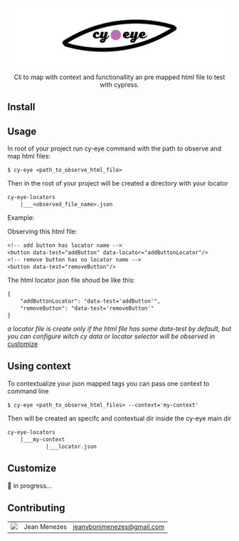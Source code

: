 <div align="center">

<img src="./public/lib-banner.png">

Cli to map with context and functionallity an pre mapped html file to test with cypress.

</div>

## Install

## Usage

In root of your project run cy-eye command with the path to observe and map html files:

```
$ cy-eye <path_to_observe_html_file>
```

Then in the root of your project will be created a directory with your locator

```
cy-eye-locators
    |___<observed_file_name>.json
```

Example:

Observing this html file:

```
<!-- add button has locator name -->
<button data-test="addButton" data-locator="addButtonLocator"/>
<!-- remove button has no locator name -->
<button data-test="removeButton"/>
```

The html locator json file shoud be like this:

```
{
    "addButtonLocator": "data-test='addButton'",
    "removeButton": "data-test='removeButton'"
}
```

_a locator file is create only if the html file has some data-test by default, but you can configure witch cy data or locator selector will be observed in_ [customize](https://github.com/JeanMenezees/cy-eye#customize)

## Using context

To contextualize your json mapped tags you can pass one context to command line

```
$ cy-eye <path_to_observe_html_files> --context='my-context'
```

Then will be created an specifc and contextual dir inside the cy-eye main dir

```
cy-eye-locators
    |___my-context
            |___locator.json
```

## Customize

🚧 in progress...

## Contributing

|                                                            |              |                            |
| ---------------------------------------------------------- | ------------ | -------------------------- |
| <img src="https://github.com/JeanMenezees.png" width="48"> | Jean Menezes | jeanvbonimenezes@gmail.com |
